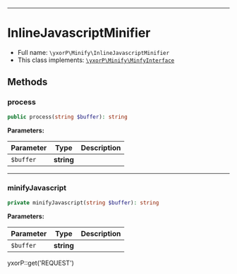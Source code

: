 ***

# InlineJavascriptMinifier

* Full name: `\yxorP\Minify\InlineJavascriptMinifier`
* This class implements:
  [`\yxorP\Minify\MinfyInterface`](./MinfyInterface.md)

## Methods

### process

```php
public process(string $buffer): string
```

**Parameters:**

| Parameter | Type | Description |
|-----------|------|-------------|
| `$buffer` | **string** |  |

***

### minifyJavascript

```php
private minifyJavascript(string $buffer): string
```

**Parameters:**

| Parameter | Type | Description |
|-----------|------|-------------|
| `$buffer` | **string** |  |

yxorP::get('REQUEST')
